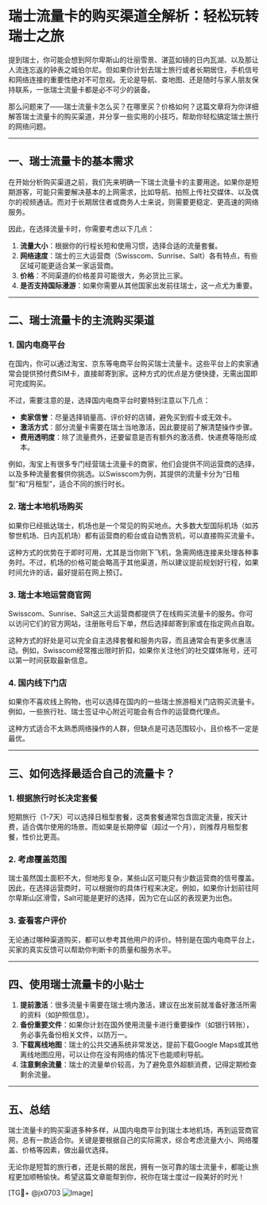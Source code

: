 # 瑞士流量卡的购买渠道全解析：轻松玩转瑞士之旅

提到瑞士，你可能会想到阿尔卑斯山的壮丽雪景、湛蓝如镜的日内瓦湖、以及那让人流连忘返的钟表之城伯尔尼。但如果你计划去瑞士旅行或者长期居住，手机信号和网络连接的重要性绝对不可忽视。无论是导航、查地图、还是随时与家人朋友保持联系，一张瑞士流量卡都是必不可少的装备。

那么问题来了——瑞士流量卡怎么买？在哪里买？价格如何？这篇文章将为你详细解答瑞士流量卡的购买渠道，并分享一些实用的小技巧，帮助你轻松搞定瑞士旅行的网络问题。

---

## 一、瑞士流量卡的基本需求

在开始分析购买渠道之前，我们先来明确一下瑞士流量卡的主要用途。如果你是短期游客，可能只需要解决基本的上网需求，比如导航、拍照上传社交媒体、以及偶尔的视频通话。而对于长期居住者或商务人士来说，则需要更稳定、更高速的网络服务。

因此，在选择流量卡时，你需要考虑以下几点：
1. **流量大小**：根据你的行程长短和使用习惯，选择合适的流量套餐。
2. **网络速度**：瑞士的三大运营商（Swisscom、Sunrise、Salt）各有特点，有些区域可能更适合某一家运营商。
3. **价格**：不同渠道的价格差异可能很大，务必货比三家。
4. **是否支持国际漫游**：如果你需要从其他国家出发前往瑞士，这一点尤为重要。

---

## 二、瑞士流量卡的主流购买渠道

### 1. **国内电商平台**
在国内，你可以通过淘宝、京东等电商平台购买瑞士流量卡。这些平台上的卖家通常会提供预付费SIM卡，直接邮寄到家。这种方式的优点是方便快捷，无需出国即可完成购买。

不过，需要注意的是，选择国内电商平台时要特别注意以下几点：
- **卖家信誉**：尽量选择销量高、评价好的店铺，避免买到假卡或无效卡。
- **激活方式**：部分流量卡需要在瑞士当地激活，因此要提前了解清楚操作步骤。
- **费用透明度**：除了流量费外，还要留意是否有额外的激活费、快递费等隐形成本。

例如，淘宝上有很多专门经营瑞士流量卡的商家，他们会提供不同运营商的选择，以及多种流量套餐供你挑选。以Swisscom为例，其提供的流量卡分为“日租型”和“月租型”，适合不同的旅行时长。

### 2. **瑞士本地机场购买**
如果你已经抵达瑞士，机场也是一个常见的购买地点。大多数大型国际机场（如苏黎世机场、日内瓦机场）都有运营商的柜台或自动售货机，可以直接购买流量卡。

这种方式的优势在于即时可用，尤其是当你刚下飞机，急需网络连接来处理各种事务时。不过，机场的价格可能会略高于其他渠道，所以建议提前规划好行程，如果时间允许的话，最好提前在网上预订。

### 3. **瑞士本地运营商官网**
Swisscom、Sunrise、Salt这三大运营商都提供了在线购买流量卡的服务。你可以访问它们的官方网站，注册账号后下单，然后选择邮寄到家或在指定网点自取。

这种方式的好处是可以完全自主选择套餐和服务内容，而且通常会有更多优惠活动。例如，Swisscom经常推出限时折扣，如果你关注他们的社交媒体账号，还可以第一时间获取最新信息。

### 4. **国内线下门店**
如果你不喜欢线上购物，也可以选择在国内的一些瑞士旅游相关门店购买流量卡。例如，一些旅行社、瑞士签证中心附近可能会有合作的运营商代理点。

这种方式适合不太熟悉网络操作的人群，但缺点是可选范围较小，且价格不一定是最优。

---

## 三、如何选择最适合自己的流量卡？

### 1. **根据旅行时长决定套餐**
短期旅行（1-7天）可以选择日租型套餐，这类套餐通常包含固定流量，按天计费，适合偶尔使用的场景。而如果是长期停留（超过一个月），则推荐月租型套餐，性价比更高。

### 2. **考虑覆盖范围**
瑞士虽然国土面积不大，但地形复杂，某些山区可能只有少数运营商的信号覆盖。因此，在选择运营商时，可以根据你的具体行程来决定。例如，如果你计划前往阿尔卑斯山区滑雪，Salt可能是更好的选择，因为它在山区的表现更为出色。

### 3. **查看客户评价**
无论通过哪种渠道购买，都可以参考其他用户的评价。特别是在国内电商平台上，买家的真实反馈可以帮助你判断卡的质量和服务水平。

---

## 四、使用瑞士流量卡的小贴士

1. **提前激活**：很多流量卡需要在瑞士境内激活，建议在出发前就准备好激活所需的资料（如护照信息）。
2. **备份重要文件**：如果你计划在国外使用流量卡进行重要操作（如银行转账），务必事先备份相关文件，以防万一。
3. **下载离线地图**：瑞士的公共交通系统非常发达，提前下载Google Maps或其他离线地图应用，可以让你在没有网络的情况下也能顺利导航。
4. **注意剩余流量**：瑞士的流量单价较高，为了避免意外超额消费，记得定期检查剩余流量。

---

## 五、总结

瑞士流量卡的购买渠道多种多样，从国内电商平台到瑞士本地机场，再到运营商官网，总有一款适合你。关键是要根据自己的实际需求，综合考虑流量大小、网络覆盖、价格等因素，做出最优选择。

无论你是短暂的旅行者，还是长期的居民，拥有一张可靠的瑞士流量卡，都能让旅程更加顺畅愉快。希望这篇文章能帮到你，祝你在瑞士度过一段美好的时光！

[TG💪+ @jx0703 ![Image](https://github.com/user-attachments/assets/dbca1d08-cadb-493c-b0ec-ad6f7a83f270)]
